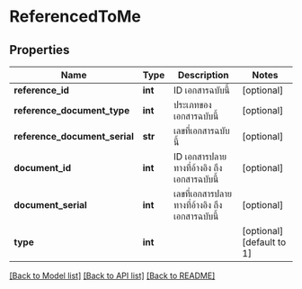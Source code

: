 # ReferencedToMe

## Properties
Name | Type | Description | Notes
------------ | ------------- | ------------- | -------------
**reference_id** | **int** | ID เอกสารฉบับนี้ | [optional] 
**reference_document_type** | **int** | ประเภทของเอกสารฉบับนี้ | [optional] 
**reference_document_serial** | **str** | เลขที่เอกสารฉบับนี้ | [optional] 
**document_id** | **int** | ID เอกสารปลายทางที่อ้างอิง ถึง เอกสารฉบับนี้ | [optional] 
**document_serial** | **int** | เลขที่เอกสารปลายทางที่อ้างอิง ถึง เอกสารฉบับนี้ | [optional] 
**type** | **int** |  | [optional] [default to 1]

[[Back to Model list]](../README.md#documentation-for-models) [[Back to API list]](../README.md#documentation-for-api-endpoints) [[Back to README]](../README.md)


